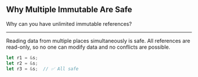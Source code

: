 ## Why Multiple Immutable Are Safe

Why can you have unlimited immutable references?

---

Reading data from multiple places simultaneously is safe. All references are read-only, so no one can modify data and no conflicts are possible.

```rust
let r1 = &s;
let r2 = &s;
let r3 = &s;  // ✅ All safe
```

